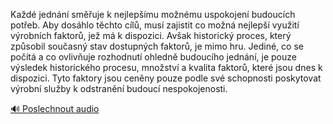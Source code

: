 
Každé jednání směřuje k nejlepšímu možnému uspokojení budoucích potřeb. Aby dosáhlo těchto cílů, musí zajistit co možná nejlepší využití výrobních faktorů, jež má k dispozici. Avšak historický proces, který způsobil současný stav dostupných faktorů, je mimo hru. Jediné, co se počítá a co ovlivňuje rozhodnutí ohledně budoucího jednání, je pouze výsledek historického procesu, množství a kvalita faktorů, které jsou dnes k dispozici. Tyto faktory jsou ceněny pouze podle své schopnosti poskytovat výrobní služby k odstranění budoucí nespokojenosti.

[🔊 Poslechnout audio](/data/7-paragraphs/audio/chapter_63/para_005-Kad-jednn-smuje-k-nejlepmu-monmu-uspokoj.mp3)
